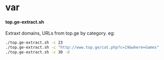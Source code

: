 # var

#### top.ge-extract.sh
Extraxt domains, URLs from top.ge by category. 
eg: 
 ```bash
./top.ge-extract.sh -c 23 
./top.ge-extract.sh -c "http://www.top.ge/cat.php?c=19&where=Games"
./top.ge-extract.sh -c 30 -d
```
 
 
 
 
 
